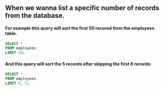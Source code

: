 ## When we wanna list a specific number of records from the database.

#### For example this query will sort the   first 50 recored from the employees table.


```sql
SELECT *
FROM employees
LIMIT 50;

```
#### And this query will sort the 5 records after skipping the first 8 records: 

```sql
SELECT *
FROM employees
LIMIT 8, 5;

```




